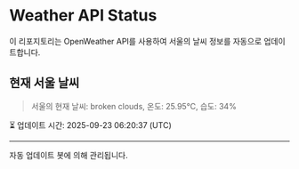 
# Weather API Status

이 리포지토리는 OpenWeather API를 사용하여 서울의 날씨 정보를 자동으로 업데이트합니다.

## 현재 서울 날씨
> 서울의 현재 날씨: broken clouds, 온도: 25.95°C, 습도: 34%

⏳ 업데이트 시간: 2025-09-23 06:20:37 (UTC)

---
자동 업데이트 봇에 의해 관리됩니다.
